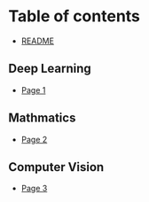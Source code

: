 # Table of contents

* [README](README.md)

## Deep Learning

* [Page 1](deep-learning/page-1.md)

## Mathmatics

* [Page 2](mathmatics/page-2.md)

## Computer Vision

* [Page 3](computer-vision/page-3.md)
